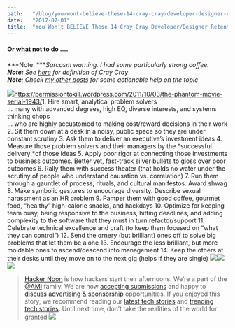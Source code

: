 ```yaml
---
path:	"/blog/you-wont-believe-these-14-cray-cray-developer-designer-retention-hacks"
date:	"2017-07-01"
title:	"You Won’t BELIEVE These 14 Cray Cray Developer/Designer Retention Hacks…"
---
```


#### Or what not to do ….

***Note: ****Sarcasm warning. I had some particularly strong coffee.   
****Note:**** See *[*here*](http://neologisms.rice.edu/index.php?a=term&d=1&t=9024)* for definition of Cray Cray  
****Note****: Check *[*my other posts*](https://hackernoon.com/@johnpcutler)* for some actionable help on the topic*

![](/images/1*ZtHatIe8R4dR7AnLBwMWcA.png)<https://permissiontokill.wordpress.com/2011/10/03/the-phantom-movie-serial-1943/>1. Hire smart, analytical problem solvers  
… many with advanced degrees, high EQ, diverse interests, and systems thinking chops  
… who are highly accustomed to making cost/reward decisions in their work
2. Sit them down at a desk in a noisy, public space so they are under constant scrutiny
3. Ask them to deliver an executive’s investment ideas
4. Measure those problem solvers and their managers by the *successful delivery *of those ideas
5. Apply poor rigor at connecting those investments to business outcomes. Better yet, fast-track silver bullets to gloss over poor outcomes
6. Rally them with success theater (that holds no water under the scrutiny of people who understand causation vs. correlation)
7. Run them through a gauntlet of process, rituals, and cultural manifestos. Award shwag
8. Make symbolic gestures to encourage diversity. Describe sexual harassment as an HR problem
9. Pamper them with good coffee, gourmet food, “healthy” high-calorie snacks, and hackdays
10. Optimize for keeping team busy, being responsive to the business, hitting deadlines, and adding complexity to the software that they must in turn refactor/support
11. Celebrate technical excellence and craft (to keep them focused on “what they can control”)
12. Send the ornery (but brilliant) ones off to solve big problems that let them be alone
13. Encourage the less brilliant, but more moldable ones to ascend/descend into management
14. Keep the others at their desks until they move on to the next gig (helps if they are single)
[![](/images/1*0hqOaABQ7XGPT-OYNgiUBg.png)](http://bit.ly/HackernoonFB)[![](/images/1*Vgw1jkA6hgnvwzTsfMlnpg.png)](https://goo.gl/k7XYbx)[![](/images/1*gKBpq1ruUi0FVK2UM_I4tQ.png)](https://goo.gl/4ofytp)
> [Hacker Noon](http://bit.ly/Hackernoon) is how hackers start their afternoons. We’re a part of the [@AMI](http://bit.ly/atAMIatAMI) family. We are now [accepting submissions](http://bit.ly/hackernoonsubmission) and happy to [discuss advertising & sponsorship](mailto:partners@amipublications.com) opportunities.
> If you enjoyed this story, we recommend reading our [latest tech stories](http://bit.ly/hackernoonlatestt) and [trending tech stories](https://hackernoon.com/trending). Until next time, don’t take the realities of the world for granted!![](/images/1*35tCjoPcvq6LbB3I6Wegqw.jpeg)